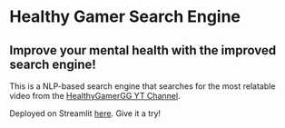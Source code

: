 # Healthy Gamer Search Engine

## Improve your mental health with the improved search engine!

This is a NLP-based search engine that searches for the most relatable video from the [HealthyGamerGG YT Channel](https://www.youtube.com/c/HealthyGamerGG).

Deployed on Streamlit [here](https://share.streamlit.io/k-paks/hgse/main/main.py). Give it a try!
